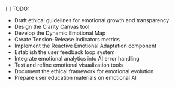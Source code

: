 [ ] TODO: 
- Draft ethical guidelines for emotional growth and transparency
- Design the Clarity Canvas tool
- Develop the Dynamic Emotional Map
- Create Tension-Release Indicators metrics
- Implement the Reactive Emotional Adaptation component
- Establish the user feedback loop system
- Integrate emotional analytics into AI error handling
- Test and refine emotional visualization tools
- Document the ethical framework for emotional evolution
- Prepare user education materials on emotional AI
